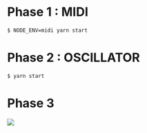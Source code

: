 # Phase 1 : MIDI

```
$ NODE_ENV=midi yarn start
```

# Phase 2 : OSCILLATOR

```
$ yarn start
```

# Phase 3

![](http://3.bp.blogspot.com/-6CJoFw6hRLI/UeoowVR_f4I/AAAAAAAAA0g/oVxcOhlcGoQ/s1600/Underpants+Gnomes.jpg)